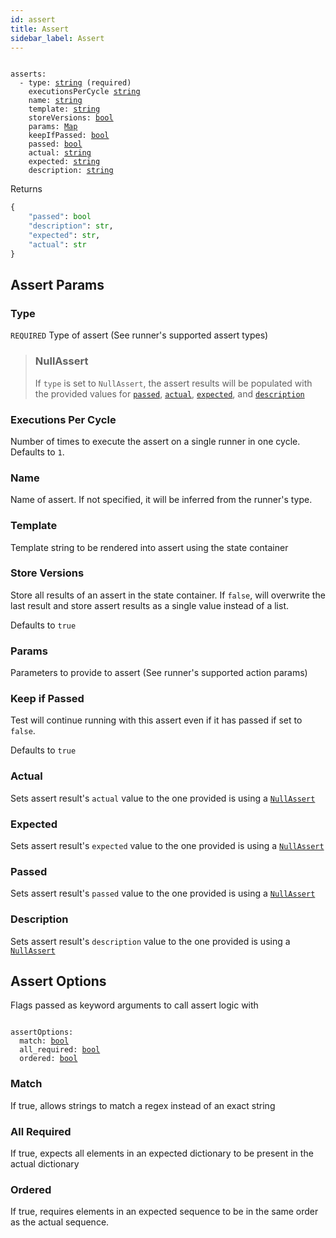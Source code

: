 ```yaml
---
id: assert
title: Assert
sidebar_label: Assert
---
```


<pre><code>
asserts:
  - type: <a href="#type">string</a> (required)
    executionsPerCycle <a href="#executions-per-cycle">string</a>
    name: <a href="#name">string</a>
    template: <a href="#template">string</a>
    storeVersions: <a href="#store-versions">bool</a>
    params: <a href="#params">Map</a>
    keepIfPassed: <a href="#keep-if-passed">bool</a>
    passed: <a href="#passed">bool</a>
    actual: <a href="#actual">string</a>
    expected: <a href="#expected">string</a>
    description: <a href="#description">string</a>
</code></pre>

Returns

```python
{
    "passed": bool
    "description": str,
    "expected": str,
    "actual": str
}
```

## Assert Params

### Type

`REQUIRED` Type of assert (See runner's supported assert types)

> ### NullAssert
> If `type` is set to `NullAssert`, the assert results will be populated with
> the provided values for <a href="#passed">`passed`</a>, <a href="#actual">`actual`</a>,
> <a href="#expected">`expected`</a>, and <a href="#description">`description`</a>

### Executions Per Cycle

Number of times to execute the assert on a single runner in one cycle. Defaults
to `1`.

### Name

Name of assert. If not specified, it will be inferred from the runner's type.

### Template

Template string to be rendered into assert using the state container

### Store Versions

Store all results of an assert in the state container. If `false`, will overwrite
the last result and store assert results as a single value instead of a list.

Defaults to `true`

### Params

Parameters to provide to assert (See runner's supported action params)

### Keep if Passed

Test will continue running with this assert even if it has passed if set to `false`.

Defaults to `true`

### Actual

Sets assert result's `actual` value to the one provided is using a <a href="#nullassert">`NullAssert`</a>

### Expected

Sets assert result's `expected` value to the one provided is using a <a href="#nullassert">`NullAssert`</a>

### Passed

Sets assert result's `passed` value to the one provided is using a <a href="#nullassert">`NullAssert`</a>

### Description

Sets assert result's `description` value to the one provided is using a <a href="#nullassert">`NullAssert`</a>

## Assert Options

Flags passed as keyword arguments to call assert logic with

<pre><code>
assertOptions:
  match: <a href="#match">bool</a>
  all_required: <a href="#all-required">bool</a>
  ordered: <a href="#ordered">bool</a>
</code></pre>

### Match

If true, allows strings to match a regex instead of an exact string

### All Required

If true, expects all elements in an expected dictionary to be present in
the actual dictionary

### Ordered

If true, requires elements in an expected sequence to be in the same order as
the actual sequence.
